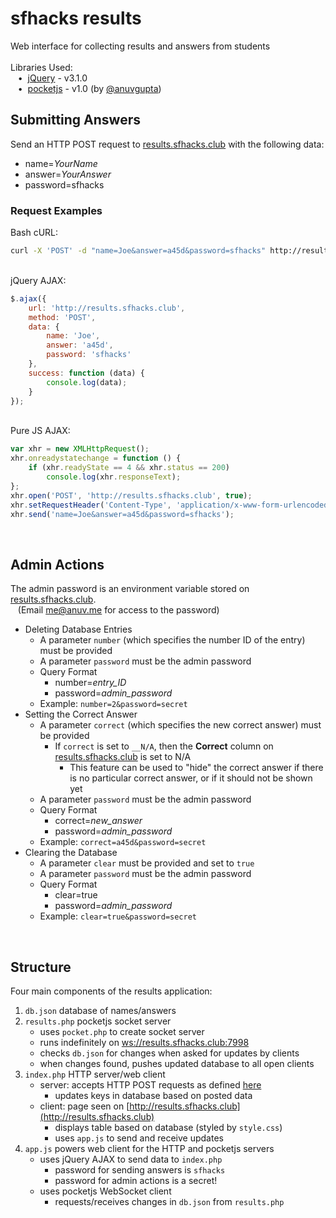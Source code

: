 # sfhacks results
Web interface for collecting results and answers from students  
&nbsp;  
Libraries Used:  
&nbsp;&nbsp;&nbsp;•&nbsp;&nbsp;[jQuery](https://jquery.com/) - v3.1.0  
&nbsp;&nbsp;&nbsp;•&nbsp;&nbsp;[pocketjs](http://anuv.me/pocketjs) - v1.0 (by [@anuvgupta](https://github.com/anuvgupta))
&nbsp;  
## Submitting Answers
Send an HTTP POST request to [results.sfhacks.club](http://results.sfhacks.club) with the following data:
 * name=*YourName*
 * answer=*YourAnswer*
 * password=sfhacks

### Request Examples
Bash cURL:
```bash
curl -X 'POST' -d "name=Joe&answer=a45d&password=sfhacks" http://results.sfhacks.club
```  
&nbsp;  
jQuery AJAX:
```javascript
$.ajax({
    url: 'http://results.sfhacks.club',
    method: 'POST',
    data: {
        name: 'Joe',
        answer: 'a45d',
        password: 'sfhacks'
    },
    success: function (data) {
        console.log(data);
    }
});
```
&nbsp;  
Pure JS AJAX:
```javascript
var xhr = new XMLHttpRequest();
xhr.onreadystatechange = function () {
    if (xhr.readyState == 4 && xhr.status == 200)
        console.log(xhr.responseText);
};
xhr.open('POST', 'http://results.sfhacks.club', true);
xhr.setRequestHeader('Content-Type', 'application/x-www-form-urlencoded;charset=UTF-8');
xhr.send('name=Joe&answer=a45d&password=sfhacks');
```
&nbsp;  

## Admin Actions
The admin password is an environment variable stored on [results.sfhacks.club](http://results.sfhacks.club).  
&nbsp;&nbsp; (Email [me@anuv.me](mailto:me@anuv.me) for access to the password)
 * Deleting Database Entries
    * A parameter `number` (which specifies the number ID of the entry) must be provided
    * A parameter `password` must be the admin password
    * Query Format
       * number=*entry_ID*
       * password=*admin_password*
    * Example: `number=2&password=secret`
 * Setting the Correct Answer
    * A parameter `correct` (which specifies the new correct answer) must be provided
        * If `correct` is set to `__N/A`, then the **Correct** column on [results.sfhacks.club](http://results.sfhacks.club) is set to N/A
            * This feature can be used to "hide" the correct answer if there is no particular correct answer, or if it should not be shown yet
    * A parameter `password` must be the admin password
    * Query Format
       * correct=*new_answer*
       * password=*admin_password*
    * Example: `correct=a45d&password=secret`
 * Clearing the Database
    * A parameter `clear` must be provided and set to `true`
    * A parameter `password` must be the admin password
    * Query Format
      * clear=true
      * password=*admin_password*
    * Example: `clear=true&password=secret`

&nbsp;  

## Structure
Four main components of the results application:
 1. `db.json` database of names/answers
 2. `results.php` pocketjs socket server
    * uses `pocket.php` to create socket server
    * runs indefinitely on [ws://results.sfhacks.club:7998](http://results.sfhacks.club)
    * checks `db.json` for changes when asked for updates by clients
    * when changes found, pushes updated database to all open clients
 3. `index.php` HTTP server/web client
    * server: accepts HTTP POST requests as defined [here](#submitting-answers)
        * updates keys in database based on posted data
    * client: page seen on [http://results.sfhacks.club](http://results.sfhacks.club)
        * displays table based on database (styled by `style.css`)
        * uses `app.js` to send and receive updates
 4. `app.js` powers web client for the HTTP and pocketjs servers
    * uses jQuery AJAX to send data to `index.php`
        * password for sending answers is `sfhacks`
        * password for admin actions is a secret!
    * uses pocketjs WebSocket client
        * requests/receives changes in `db.json` from `results.php`

&nbsp;  
